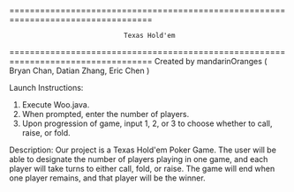 ==================================================================================

                                 Texas Hold'em

==================================================================================
Created by mandarinOranges ( Bryan Chan, Datian Zhang, Eric Chen )

Launch Instructions:
 1. Execute Woo.java.
 2. When prompted, enter the number of players.
 3. Upon progression of game, input 1, 2, or 3 to choose whether to call, raise, or fold.

Description:
    Our project is a Texas Hold'em Poker Game.  The user will be able to designate the number of players playing in one game, and each player will take turns to either call, fold, or raise.  The game will end when one player remains, and that player will be the winner.